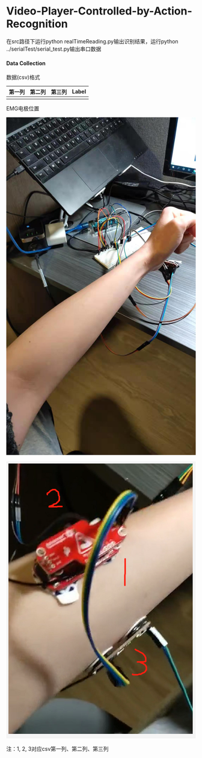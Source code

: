# Video-Player-Controlled-by-Action-Recognition

 在src路径下运行python realTimeReading.py输出识别结果，运行python ../serialTest/serial_test.py输出串口数据







#### Data Collection

数据(csv)格式

| 第一列 | 第二列 | **第三列** | Label |
| ------ | ------ | ---------- | ----- |
|        |        |            |       |



EMG电极位置

![image](https://github.com/Diregie-J/Video-Player-Controlled-by-Action-Recognition/blob/main/IMG/rec1.jpg)

![image](https://github.com/Diregie-J/Video-Player-Controlled-by-Action-Recognition/blob/main/IMG/rec2.png)

注：1, 2, 3对应csv第一列、第二列、第三列
